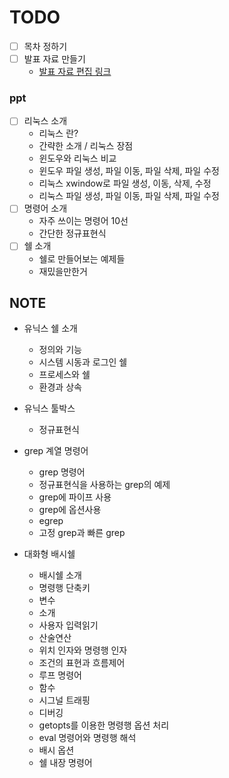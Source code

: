 # TODO

- [ ] 목차 정하기
- [ ] 발표 자료 만들기
  - [발표 자료 편집 링크](https://slides.com/haeunlim/linuxbasic/edit)

### ppt
- [ ] 리눅스 소개
  - 리눅스 란?
  - 간략한 소개 / 리눅스 장점
  - 윈도우와 리눅스 비교
  - 윈도우 파일 생성, 파일 이동, 파일 삭제, 파일 수정
  - 리눅스 xwindow로 파일 생성, 이동, 삭제, 수정
  - 리눅스 파일 생성, 파일 이동, 파일 삭제, 파일 수정
- [ ] 명령어 소개 
  - 자주 쓰이는 명령어 10선
  - 간단한 정규표현식
- [ ] 쉘 소개
  - 쉘로 만들어보는 예제들
  - 재밌을만한거


## NOTE
- 유닉스 쉘 소개
  - 정의와 기능
  - 시스템 시동과 로그인 쉘
  - 프로세스와 쉘
  - 환경과 상속


- 유닉스 툴박스
  - 정규표현식


- grep 계열 명령어
  - grep 명령어
  - 정규표현식을 사용하는 grep의 예제
  - grep에 파이프 사용
  - grep에 옵션사용
  - egrep
  - 고정 grep과 빠른 grep


- 대화형 배시쉘
  - 배시쉘 소개
  - 명령행 단축키
  - 변수
  - 소개
  - 사용자 입력읽기
  - 산술연산
  - 위치 인자와 명령행 인자
  - 조건의 표현과 흐름제어
  - 루프 명령어
  - 함수
  - 시그널 트래핑
  - 디버깅
  - getopts를 이용한 명령행 옵션 처리
  - eval 명령어와 명령행 해석
  - 배시 옵션
  - 쉘 내장 명령어